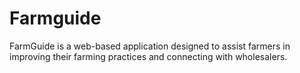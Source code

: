 # Farmguide

FarmGuide is a web-based application designed to assist farmers in improving their farming practices and
connecting with wholesalers.
